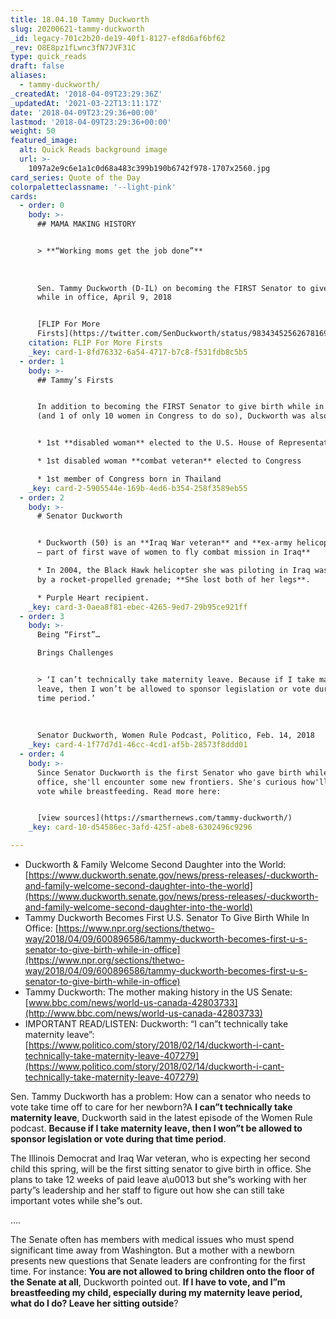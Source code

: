 ```yaml
---
title: 18.04.10 Tammy Duckworth
slug: 20200621-tammy-duckworth
_id: legacy-701c2b20-de19-40f1-8127-ef8d6af6bf62
_rev: O8E8pz1fLwnc3fN7JVF31C
type: quick_reads
draft: false
aliases:
  - tammy-duckworth/
_createdAt: '2018-04-09T23:29:36Z'
_updatedAt: '2021-03-22T13:11:17Z'
date: '2018-04-09T23:29:36+00:00'
lastmod: '2018-04-09T23:29:36+00:00'
weight: 50
featured_image:
  alt: Quick Reads background image
  url: >-
    1097a2e9c6e1a1c0d68a483c399b190b6742f978-1707x2560.jpg
card_series: Quote of the Day
colorpaletteclassname: '--light-pink'
cards:
  - order: 0
    body: >-
      ## MAMA MAKING HISTORY


      > **“Working moms get the job done”**  
        
        
        
      Sen. Tammy Duckworth (D-IL) on becoming the FIRST Senator to give birth
      while in office, April 9, 2018


      [FLIP For More
      Firsts](https://twitter.com/SenDuckworth/status/983434525626781696)
    citation: FLIP For More Firsts
    _key: card-1-8fd76332-6a54-4717-b7c8-f531fdb8c5b5
  - order: 1
    body: >-
      ## Tammy’s Firsts


      In addition to becoming the FIRST Senator to give birth while in office
      (and 1 of only 10 women in Congress to do so), Duckworth was also the


      * 1st **disabled woman** elected to the U.S. House of Representatives

      * 1st disabled woman **combat veteran** elected to Congress

      * 1st member of Congress born in Thailand
    _key: card-2-5905544e-169b-4ed6-b354-258f3589eb55
  - order: 2
    body: >-
      # Senator Duckworth


      * Duckworth (50) is an **Iraq War veteran** and **ex-army helicopter pilot
      – part of first wave of women to fly combat mission in Iraq**

      * In 2004, the Black Hawk helicopter she was piloting in Iraq was struck
      by a rocket-propelled grenade; **She lost both of her legs**.

      * Purple Heart recipient.
    _key: card-3-0aea8f81-ebec-4265-9ed7-29b95ce921ff
  - order: 3
    body: >-
      Being “First”…  

      Brings Challenges


      > ‘I can’t technically take maternity leave. Because if I take maternity
      leave, then I won’t be allowed to sponsor legislation or vote during that
      time period.’  
        
        
        
      Senator Duckworth, Women Rule Podcast, Politico, Feb. 14, 2018
    _key: card-4-1f77d7d1-46cc-4cd1-af5b-28573f8ddd01
  - order: 4
    body: >-
      Since Senator Duckworth is the first Senator who gave birth while in
      office, she'll encounter some new frontiers. She's curious how'll she'll
      vote while breastfeeding. Read more here:


      [view sources](https://smarthernews.com/tammy-duckworth/)
    _key: card-10-d54586ec-3afd-425f-abe8-6302496c9296

---
```

* Duckworth & Family Welcome Second Daughter into the World: [https://www.duckworth.senate.gov/news/press-releases/-duckworth-and-family-welcome-second-daughter-into-the-world](https://www.duckworth.senate.gov/news/press-releases/-duckworth-and-family-welcome-second-daughter-into-the-world)
* Tammy Duckworth Becomes First U.S. Senator To Give Birth While In Office: [https://www.npr.org/sections/thetwo-way/2018/04/09/600896586/tammy-duckworth-becomes-first-u-s-senator-to-give-birth-while-in-office](https://www.npr.org/sections/thetwo-way/2018/04/09/600896586/tammy-duckworth-becomes-first-u-s-senator-to-give-birth-while-in-office)
* Tammy Duckworth: The mother making history in the US Senate: [www.bbc.com/news/world-us-canada-42803733](http://www.bbc.com/news/world-us-canada-42803733)
* IMPORTANT READ/LISTEN: Duckworth: “I can”t technically take maternity leave”: [https://www.politico.com/story/2018/02/14/duckworth-i-cant-technically-take-maternity-leave-407279](https://www.politico.com/story/2018/02/14/duckworth-i-cant-technically-take-maternity-leave-407279)

Sen. Tammy Duckworth has a problem: How can a senator who needs to vote take time off to care for her newborn?A **I can”t technically take maternity leave**, Duckworth said in the latest episode of the Women Rule podcast. **Because if I take maternity leave, then I won”t be allowed to sponsor legislation or vote during that time period**.

The Illinois Democrat and Iraq War veteran, who is expecting her second child this spring, will be the first sitting senator to give birth in office. She plans to take 12 weeks of paid leave a\u0013 but she”s working with her party”s leadership and her staff to figure out how she can still take important votes while she”s out.

….

The Senate often has members with medical issues who must spend significant time away from Washington. But a mother with a newborn presents new questions that Senate leaders are confronting for the first time. For instance: **You are not allowed to bring children onto the floor of the Senate at all**, Duckworth pointed out. **If I have to vote, and I”m breastfeeding my child, especially during my maternity leave period, what do I do? Leave her sitting outside**?